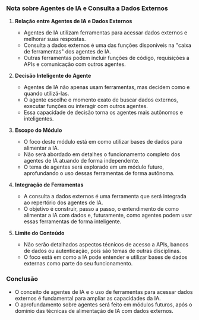 ### Nota sobre Agentes de IA e Consulta a Dados Externos

1. **Relação entre Agentes de IA e Dados Externos**

   - Agentes de IA utilizam ferramentas para acessar dados externos e melhorar suas respostas.
   - Consulta a dados externos é uma das funções disponíveis na "caixa de ferramentas" dos agentes de IA.
   - Outras ferramentas podem incluir funções de código, requisições a APIs e comunicação com outros agentes.

2. **Decisão Inteligente do Agente**

   - Agentes de IA não apenas usam ferramentas, mas decidem como e quando utilizá-las.
   - O agente escolhe o momento exato de buscar dados externos, executar funções ou interagir com outros agentes.
   - Essa capacidade de decisão torna os agentes mais autônomos e inteligentes.

3. **Escopo do Módulo**

   - O foco deste módulo está em como utilizar bases de dados para alimentar a IA.
   - Não será abordado em detalhes o funcionamento completo dos agentes de IA atuando de forma independente.
   - O tema de agentes será explorado em um módulo futuro, aprofundando o uso dessas ferramentas de forma autônoma.

4. **Integração de Ferramentas**

   - A consulta a dados externos é uma ferramenta que será integrada ao repertório dos agentes de IA.
   - O objetivo é construir, passo a passo, o entendimento de como alimentar a IA com dados e, futuramente, como agentes podem usar essas ferramentas de forma inteligente.

5. **Limite do Conteúdo**

   - Não serão detalhados aspectos técnicos de acesso a APIs, bancos de dados ou autenticação, pois são temas de outras disciplinas.
   - O foco está em como a IA pode entender e utilizar bases de dados externas como parte do seu funcionamento.

### Conclusão

- O conceito de agentes de IA e o uso de ferramentas para acessar dados externos é fundamental para ampliar as capacidades da IA.
- O aprofundamento sobre agentes será feito em módulos futuros, após o domínio das técnicas de alimentação de IA com dados externos.
